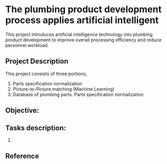 # The plumbing product development process applies artificial intelligent
This project introduces artificial intelligence technology into plumbing product development to improve overall processing efficiency and reduce personnel workload. 
## Project Description 
This project consists of three portions,
1. Parts specification normalization
2. Picture-to-Picture matching (Machine Learning)
3. Database of plumbing parts.
Parts specification normalization

## Objective: 

## Tasks description:
 1. 
## Reference
